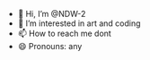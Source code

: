 - 👋 Hi, I’m @NDW-2
- 👀 I’m interested in art and coding
- 📫 How to reach me dont
- 😄 Pronouns: any

<!---
NDW-2/NDW-2 is a ✨ special ✨ repository because its `README.md` (this file) appears on your GitHub profile.
You can click the Preview link to take a look at your changes.
--->
